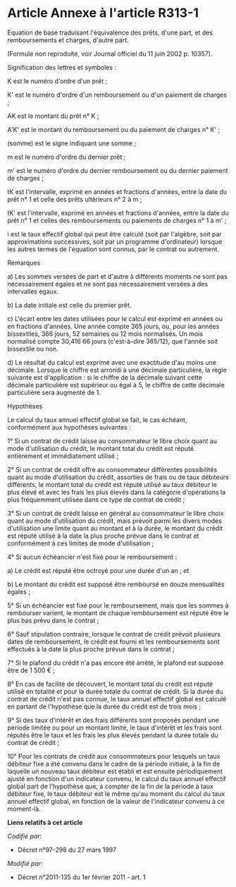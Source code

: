 # Article Annexe à l'article R313-1

Equation de base traduisant l'équivalence des prêts, d'une part, et des remboursements et charges, d'autre part.

(Formule non reproduite, voir Journal officiel du 11 juin 2002 p. 10357).

Signification des lettres et symboles :

K est le numéro d'ordre d'un prêt ;

K' est le numéro d'ordre d'un remboursement ou d'un paiement de charges ;

AK est le montant du prêt n° K ;

A'K' est le montant du remboursement ou du paiement de charges n° K' ;

(somme) est le signe indiquant une somme ;

m est le numéro d'ordre du dernier prêt ;

m' est le numéro d'ordre du dernier remboursement ou du dernier paiement de charges ;

tK est l'intervalle, exprimé en années et fractions d'années, entre la date du prêt n° 1 et celle des prêts ultérieurs n° 2 à
m ;

tK' est l'intervalle, exprimé en années et fractions d'années, entre la date du prêt n° 1 et celles des remboursements ou
paiements de charges n° 1 à m' ;

i est le taux effectif global qui peut être calculé (soit par l'algèbre, soit par approximations successives, soit par un
programme d'ordinateur) lorsque les autres termes de l'équation sont connus, par le contrat ou autrement.

Remarques

a) Les sommes versées de part et d'autre à différents moments ne sont pas nécessairement égales et ne sont pas nécessairement
versées à des intervalles égaux.

b) La date initiale est celle du premier prêt.

c) L'écart entre les dates utilisées pour le calcul est exprimé en années ou en fractions d'années. Une année compte 365
jours, ou, pour les années bissextiles, 366 jours, 52 semaines ou 12 mois normalisés. Un mois normalisé compte 30,416 66
jours (c'est-à-dire 365/12), que l'année soit bissextile ou non.

d) Le résultat du calcul est exprimé avec une exactitude d'au moins une décimale. Lorsque le chiffre est arrondi à une
décimale particulière, la règle suivante est d'application : si le chiffre de la décimale suivant cette décimale particulière
est supérieur ou égal à 5, le chiffre de cette décimale particulière sera augmenté de 1.

Hypothèses

Le calcul du taux annuel effectif global se fait, le cas échéant, conformément aux hypothèses suivantes :

1° Si un contrat de crédit laisse au consommateur le libre choix quant au mode d'utilisation du crédit, le montant total du
crédit est réputé entièrement et immédiatement utilisé ;

2° Si un contrat de crédit offre au consommateur différentes possibilités quant au mode d'utilisation du crédit, assorties de
frais ou de taux débiteurs différents, le montant total du crédit est réputé utilisé au taux débiteur le plus élevé et avec
les frais les plus élevés dans la catégorie d'opérations la plus fréquemment utilisée dans ce type de contrat de crédit ;

3° Si un contrat de crédit laisse en général au consommateur le libre choix quant au mode d'utilisation du crédit, mais
prévoit parmi les divers modes d'utilisation une limite quant au montant et à la durée, le montant du crédit est réputé
utilisé à la date la plus proche prévue dans le contrat et conformément à ces limites de mode d'utilisation ;

4° Si aucun échéancier n'est fixé pour le remboursement :

a) Le crédit est réputé être octroyé pour une durée d'un an ; et

b) Le montant du crédit est supposé être remboursé en douze mensualités égales ;

5° Si un échéancier est fixé pour le remboursement, mais que les sommes à rembourser varient, le montant de chaque
remboursement est réputé être le plus bas prévu dans le contrat ;

6° Sauf stipulation contraire, lorsque le contrat de crédit prévoit plusieurs dates de remboursement, le crédit est fourni et
les remboursements sont effectués à la date la plus proche prévue dans le contrat ;

7° Si le plafond du crédit n'a pas encore été arrêté, le plafond est supposé être de 1 500 € ;

8° En cas de facilité de découvert, le montant total du crédit est réputé utilisé en totalité et pour la durée totale du
contrat de crédit. Si la durée du contrat de crédit n'est pas connue, le taux annuel effectif global est calculé en partant
de l'hypothèse que la durée du crédit est de trois mois ;

9° Si des taux d'intérêt et des frais différents sont proposés pendant une période limitée ou pour un montant limité, le taux
d'intérêt et les frais sont réputés être le taux et les frais les plus élevés pendant la durée totale du contrat de crédit ;

10° Pour les contrats de crédit aux consommateurs pour lesquels un taux débiteur fixe a été convenu dans le cadre de la
période initiale, à la fin de laquelle un nouveau taux débiteur est établi et est ensuite périodiquement ajusté en fonction
d'un indicateur convenu, le calcul du taux annuel effectif global part de l'hypothèse que, à compter de la fin de la période
à taux débiteur fixe, le taux débiteur est le même qu'au moment du calcul du taux annuel effectif global, en fonction de la
valeur de l'indicateur convenu à ce moment-là.

**Liens relatifs à cet article**

_Codifié par_:

  - Décret n°97-298 du 27 mars 1997

_Modifié par_:

  - Décret n°2011-135 du 1er février 2011 - art. 1
